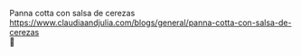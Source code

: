 Panna cotta con salsa de cerezas	https://www.claudiaandjulia.com/blogs/general/panna-cotta-con-salsa-de-cerezas	
਍